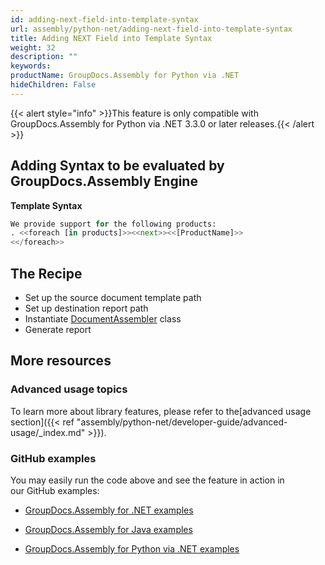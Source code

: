 ```yaml
---
id: adding-next-field-into-template-syntax
url: assembly/python-net/adding-next-field-into-template-syntax
title: Adding NEXT Field into Template Syntax
weight: 32
description: ""
keywords: 
productName: GroupDocs.Assembly for Python via .NET
hideChildren: False
---
```

{{< alert style="info" >}}This feature is only compatible with GroupDocs.Assembly for Python via .NET 3.3.0 or later releases.{{< /alert >}}

## Adding Syntax to be evaluated by GroupDocs.Assembly Engine

**Template Syntax**

```python
We provide support for the following products:
. <<foreach [in products]>><<next>><<[ProductName]>>
<</foreach>>
```

## The Recipe

*   Set up the source document template path
*   Set up destination report path
*   Instantiate [DocumentAssembler](https://reference.groupdocs.com/python-net/assembly/groupdocs.assembly/documentassembler) class
*   Generate report

## More resources

### Advanced usage topics

To learn more about library features, please refer to the[advanced usage section]({{< ref "assembly/python-net/developer-guide/advanced-usage/_index.md" >}}).

### GitHub examples

You may easily run the code above and see the feature in action in our GitHub examples:

*   [GroupDocs.Assembly for .NET examples](https://github.com/groupdocs-assembly/GroupDocs.Assembly-for-.NET)
    
*   [GroupDocs.Assembly for Java examples](https://github.com/groupdocs-assembly/GroupDocs.Assembly-for-Java)

*   [GroupDocs.Assembly for Python via .NET examples](https://github.com/groupdocs-assembly/GroupDocs.Assembly-for-Python-via-.NET)
    
